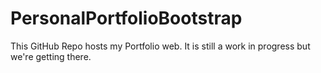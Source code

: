 # PersonalPortfolioBootstrap

This GitHub Repo hosts my Portfolio web. It is still a work in progress but we're getting there.
